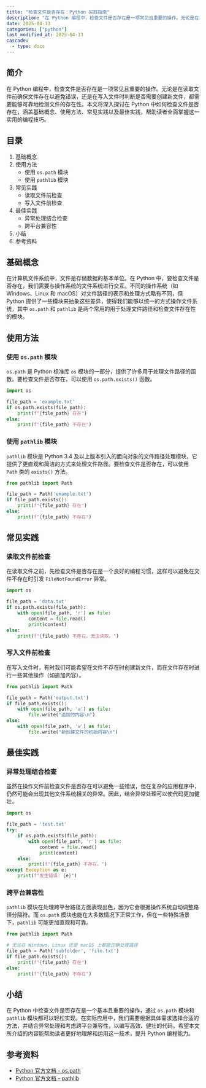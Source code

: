 ```yaml
---
title: "检查文件是否存在：Python 实践指南"
description: "在 Python 编程中，检查文件是否存在是一项常见且重要的操作。无论是在读取文件前确保文件存在以避免错误，还是在写入文件时判断是否需要创建新文件，都需要能够可靠地检测文件的存在性。本文将深入探讨在 Python 中如何检查文件是否存在，涵盖基础概念、使用方法、常见实践以及最佳实践，帮助读者全面掌握这一实用的编程技巧。"
date: 2025-04-13
categories: ["python"]
last_modified_at: 2025-04-13
cascade:
  - type: docs
---
```



## 简介
在 Python 编程中，检查文件是否存在是一项常见且重要的操作。无论是在读取文件前确保文件存在以避免错误，还是在写入文件时判断是否需要创建新文件，都需要能够可靠地检测文件的存在性。本文将深入探讨在 Python 中如何检查文件是否存在，涵盖基础概念、使用方法、常见实践以及最佳实践，帮助读者全面掌握这一实用的编程技巧。

<!-- more -->
## 目录
1. 基础概念
2. 使用方法
    - 使用 `os.path` 模块
    - 使用 `pathlib` 模块
3. 常见实践
    - 读取文件前检查
    - 写入文件前检查
4. 最佳实践
    - 异常处理结合检查
    - 跨平台兼容性
5. 小结
6. 参考资料

## 基础概念
在计算机文件系统中，文件是存储数据的基本单位。在 Python 中，要检查文件是否存在，我们需要与操作系统的文件系统进行交互。不同的操作系统（如 Windows、Linux 和 macOS）对文件路径的表示和处理方式略有不同，但 Python 提供了一些模块来抽象这些差异，使得我们能够以统一的方式操作文件系统，其中 `os.path` 和 `pathlib` 是两个常用的用于处理文件路径和检查文件存在性的模块。

## 使用方法

### 使用 `os.path` 模块
`os.path` 是 Python 标准库 `os` 模块的一部分，提供了许多用于处理文件路径的函数。要检查文件是否存在，可以使用 `os.path.exists()` 函数。

```python
import os

file_path = 'example.txt'
if os.path.exists(file_path):
    print(f"{file_path} 存在")
else:
    print(f"{file_path} 不存在")
```

### 使用 `pathlib` 模块
`pathlib` 模块是 Python 3.4 及以上版本引入的面向对象的文件路径处理模块，它提供了更直观和简洁的方式来处理文件路径。要检查文件是否存在，可以使用 `Path` 类的 `exists()` 方法。

```python
from pathlib import Path

file_path = Path('example.txt')
if file_path.exists():
    print(f"{file_path} 存在")
else:
    print(f"{file_path} 不存在")
```

## 常见实践

### 读取文件前检查
在读取文件之前，先检查文件是否存在是一个良好的编程习惯，这样可以避免在文件不存在时引发 `FileNotFoundError` 异常。

```python
import os

file_path = 'data.txt'
if os.path.exists(file_path):
    with open(file_path, 'r') as file:
        content = file.read()
        print(content)
else:
    print(f"{file_path} 不存在，无法读取。")
```

### 写入文件前检查
在写入文件时，有时我们可能希望在文件不存在时创建新文件，而在文件存在时进行一些其他操作（如追加内容）。

```python
from pathlib import Path

file_path = Path('output.txt')
if file_path.exists():
    with open(file_path, 'a') as file:
        file.write("追加的内容\n")
else:
    with open(file_path, 'w') as file:
        file.write("新创建文件的初始内容\n")
```

## 最佳实践

### 异常处理结合检查
虽然在操作文件前检查文件是否存在可以避免一些错误，但在复杂的应用程序中，仍然可能会出现其他文件系统相关的异常。因此，结合异常处理可以使代码更加健壮。

```python
import os

file_path = 'test.txt'
try:
    if os.path.exists(file_path):
        with open(file_path, 'r') as file:
            content = file.read()
            print(content)
    else:
        print(f"{file_path} 不存在。")
except Exception as e:
    print(f"发生错误: {e}")
```

### 跨平台兼容性
`pathlib` 模块在处理跨平台路径方面表现出色，因为它会根据操作系统自动调整路径分隔符。而 `os.path` 模块也能在大多数情况下正常工作，但在一些特殊场景下，`pathlib` 可能更加直观和可靠。

```python
from pathlib import Path

# 无论在 Windows、Linux 还是 macOS 上都能正确处理路径
file_path = Path('subfolder', 'file.txt')
if file_path.exists():
    print(f"{file_path} 存在")
else:
    print(f"{file_path} 不存在")
```

## 小结
在 Python 中检查文件是否存在是一个基本且重要的操作，通过 `os.path` 模块和 `pathlib` 模块都可以轻松实现。在实际应用中，我们需要根据具体需求选择合适的方法，并结合异常处理和考虑跨平台兼容性，以编写高效、健壮的代码。希望本文所介绍的内容能帮助读者更好地理解和运用这一技术，提升 Python 编程能力。

## 参考资料
- [Python 官方文档 - os.path](https://docs.python.org/3/library/os.path.html)
- [Python 官方文档 - pathlib](https://docs.python.org/3/library/pathlib.html)